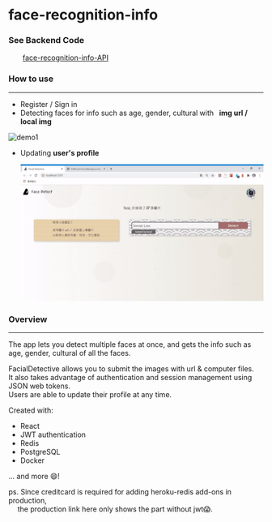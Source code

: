 # face-recognition-info
### See Backend Code
&emsp;&emsp;[face-recognition-info-API](https://github.com/lhcjun/face-recognition-info-API)

### How to use
---
- Register / Sign in
- Detecting faces for info such as age, gender, cultural with &ensp;**img url / local img**
  
![demo1](https://github.com/lhcjun/demo/blob/master/face-recognition-info/Facial%20Detective%201.gif)

- Updating **user's profile**
  
  ![demo2](https://github.com/lhcjun/demo/blob/master/face-recognition-info/Facial%20Detective%202.gif)



### Overview
---
<p>The app lets you detect multiple faces at once, and gets the info such as age, gender, cultural of all the faces.</p>
<p>FacialDetective allows you to submit the images with url & computer files.<br>
It also takes advantage of authentication and session management using JSON web tokens.<br>
Users are able to update their profile at any time.</p>

Created with:
- React
- JWT authentication
- Redis
- PostgreSQL
- Docker
<p>... and more 😄!</p>

<p>ps. Since creditcard is required for adding heroku-redis add-ons in production, <br>
    &emsp; the production link here only shows the part without jwt😱. </p>
